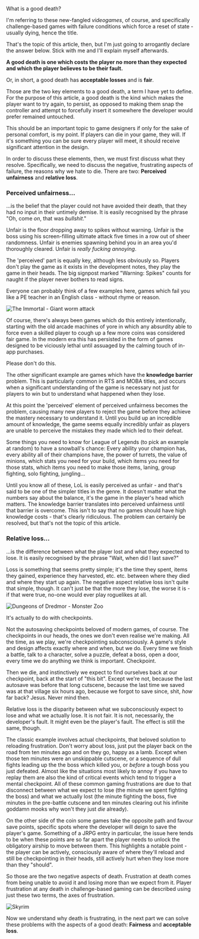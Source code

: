 What is a good death? 

I'm referring to these new-fangled *videogames*, of course, and specifically challenge-based games 
with failure conditions which force a reset of state - usually dying, hence the title. 

That's the topic of this article, then, but I'm just going to arrogantly declare the answer below. 
Stick with me and I'll explain myself afterwards. 

**A good death is one which costs the player no more than they expected and which the player believes to be their fault.**

Or, in short, a good death has **acceptable losses** and is **fair**.

Those are the two key elements to a good death, a term I have yet to define. For the purpose of this 
article, a good death is the kind which makes the player want to try again, to persist, as opposed to 
making them snap the controller and attempt to forcefully insert it somewhere the developer would 
prefer remained untouched.

This should be an important topic to game designers if only for the sake of personal comfort, is my 
point. If players can die in your game, they will. If it's something you can be sure every player will 
meet, it should receive significant attention in the design. 

In order to discuss these elements, then, we must first discuss what they resolve. Specifically, we 
need to discuss the negative, frustrating aspects of failure, the reasons why we hate to die. There are 
two: **Perceived unfairness** and **relative loss**. 

### Perceived unfairness...

...is the belief that the player could not have avoided their death, that they had no input in their 
untimely demise. It is easily recognised by the phrase "Oh, come *on*, that was *bullshit*." 

Unfair is the floor dropping away to spikes without warning.
Unfair is the boss using his screen-filling ultimate attack five times in a row out of sheer randomness.
Unfair is enemies spawning behind you in an area you'd thoroughly cleared.
Unfair is *really fucking annoying*.

The 'perceived' part is equally key, although less obviously so. Players don't play the game as it exists 
in the development notes, they play the game in their heads. The big signpost marked "Warning: Spikes" 
counts for naught if the player never bothers to read signs.

Everyone can probably think of a few examples here, games which fail you like a PE teacher in an English 
class - without rhyme or reason. 

![The Immortal - Giant worm attack](/static/images/a_good_death/WormEatWizardRargh.png "Silly me, of *course* there's a giant wizard-eating worm in the first room.")

Of course, there's always been games which do this entirely intentionally, starting with the old arcade 
machines of yore in which any absurdity able to force even a skilled player to cough up a few more coins 
was considered fair game. In the modern era this has persisted in the form of games designed to be viciously 
lethal until assuaged by the calming touch of in-app purchases. 

Please don't do this.

The other significant example are games which have the **knowledge barrier** problem.  This is particularly common 
in RTS and MOBA titles, and occurs when a significant understanding of the game is necessary not just for 
players to win but to understand what happened when they lose. 

At this point the 'perceived' element of perceived unfairness becomes the problem, causing many new players to 
reject the game before they achieve the mastery necessary to understand it. Until you build up an incredible 
amount of knowledge, the game seems equally incredibly unfair as players are unable to perceive the mistakes 
they made which led to their defeat. 

Some things you need to know for League of Legends (to pick an example at random) to have a snowball's chance: 
Every ability your champion has, every ability all of their champions have, the power of turrets, the value of 
minions, which stats you need for your build, which items you need for those stats, which items you need to 
make those items, laning, group fighting, solo fighting, jungling...

Until you know all of these, LoL is easily perceived as unfair - and that's said to be one of the simpler 
titles in the genre. It doesn't matter what the numbers say about the balance, it's the game in the player's 
head which matters.  The knowledge barrier translates into perceived unfairness until that barrier is overcome. 
This isn't to say that no games should have high knowledge costs - that's clearly ridiculous. The problem can 
certainly be resolved, but that's not the topic of this article.

### Relative loss...

...is the difference between what the player lost and what they expected to lose. It is easily recognised by 
the phrase "Wait, when did I last save?"

Loss is something that seems pretty simple; it's the time they spent, items they gained, experience they 
harvested, etc. etc. between where they died and where they start up again. The negative aspect relative loss 
isn't quite that simple, though. It can't just be that the more they lose, the worse it is - if that were true, 
no-one would ever play roguelikes at all. 

![Dungeons of Dredmor - Monster Zoo](/static/images/a_good_death/MonsterZoo.png "Oh.")

It's actually to do with checkpoints. 

Not the autosaving checkpoints beloved of modern games, of course. The checkpoints in our heads, the ones we 
don't even realise we're making. All the time, as we play, we're checkpointing subconsciously. A game's style and 
design affects exactly where and when, but we do. Every time we finish a battle, talk to a character, solve a 
puzzle, defeat a boss, open a door, every time we do anything we think is important. Checkpoint.

Then we die, and instinctively we expect to find ourselves back at our checkpoint, back at the start of "this bit". 
Except we're not, because the last autosave was before that long cutscene, because the last time we saved was at 
that village six hours ago, because we forgot to save since, shit, *how* far back? Jesus. Never mind then. 

Relative loss is the disparity between what we subconsciously expect to lose and what we actually lose. It is not 
fair. It is not, necessarily, the developer's fault. It might even be the player's fault. The effect is still the 
same, though. 

The classic example involves actual checkpoints, that beloved solution to reloading frustration.  Don't worry about 
loss, just put the player back on the road from ten minutes ago and on they go, happy as a lamb.  Except when those 
ten minutes were an unskippable cutscene, or a sequence of dull fights leading up the the boss which killed you, or 
*before* a tough boss you just defeated. Almost like the situations most likely to annoy if you have to replay them 
are also the kind of critical events which tend to trigger a mental checkpoint. All of these common gaming frustrations 
are due to that disconnect between what we expect to lose (the minute we spent fighting the boss) and what we actually 
lost (the minute fighting the boss, five minutes in the pre-battle cutscene and ten minutes clearing out his infinite 
goddamn mooks why won't they just *die* already).

On the other side of the coin some games take the opposite path and favour save points, specific spots where the 
developer will deign to save the player's game. Something of a JRPG entry in particular, the issue here tends to be when 
these points are so far apart the player needs to unlock the obligatory airship to move between them. This highlights 
a notable point - the player can be actively, consciously aware of where they'll reload and still be checkpointing in 
their heads, still actively hurt when they lose more than they "should". 

So those are the two negative aspects of death. Frustration at death comes from being unable to avoid it and losing 
more than we expect from it. Player frustration at any death in challenge-based gaming can be described using just these 
two terms, the axes of frustration. 

![Skyrim](/static/images/a_good_death/TheseAxes.png "Not these axes.")

Now we understand why death is frustrating, in the next part we can solve these problems with the aspects of a good 
death: **Fairness** and **acceptable loss**.
